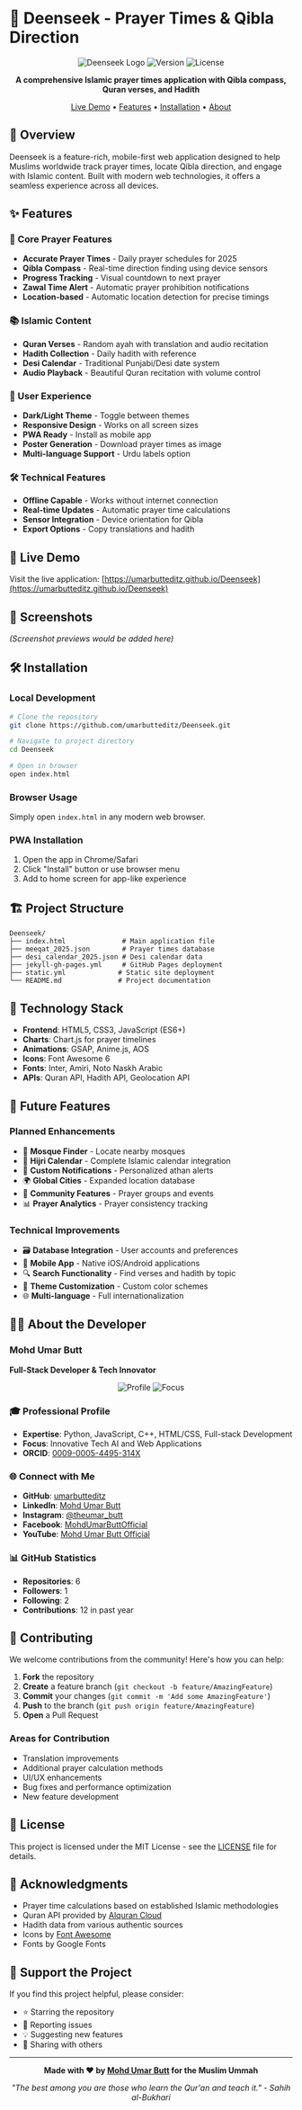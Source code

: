 # 🕌 Deenseek - Prayer Times & Qibla Direction

<div align="center">

![Deenseek Logo](https://img.shields.io/badge/Deenseek-Prayer%20Times-blue?style=for-the-badge&logo=islam&logoColor=white)
![Version](https://img.shields.io/badge/version-1.0.0-green?style=for-the-badge)
![License](https://img.shields.io/badge/license-MIT-blue?style=for-the-badge)

**A comprehensive Islamic prayer times application with Qibla compass, Quran verses, and Hadith**

[Live Demo](https://umarbutteditz.github.io/Deenseek) • [Features](#features) • [Installation](#installation) • [About](https://github.com/umarbutteditz/Deenseek/blob/main/ABOUT.md)

</div>

## 🌟 Overview

Deenseek is a feature-rich, mobile-first web application designed to help Muslims worldwide track prayer times, locate Qibla direction, and engage with Islamic content. Built with modern web technologies, it offers a seamless experience across all devices.

## ✨ Features

### 🕋 Core Prayer Features
- **Accurate Prayer Times** - Daily prayer schedules for 2025
- **Qibla Compass** - Real-time direction finding using device sensors
- **Progress Tracking** - Visual countdown to next prayer
- **Zawal Time Alert** - Automatic prayer prohibition notifications
- **Location-based** - Automatic location detection for precise timings

### 📚 Islamic Content
- **Quran Verses** - Random ayah with translation and audio recitation
- **Hadith Collection** - Daily hadith with reference
- **Desi Calendar** - Traditional Punjabi/Desi date system
- **Audio Playback** - Beautiful Quran recitation with volume control

### 🎨 User Experience
- **Dark/Light Theme** - Toggle between themes
- **Responsive Design** - Works on all screen sizes
- **PWA Ready** - Install as mobile app
- **Poster Generation** - Download prayer times as image
- **Multi-language Support** - Urdu labels option

### 🛠 Technical Features
- **Offline Capable** - Works without internet connection
- **Real-time Updates** - Automatic prayer time calculations
- **Sensor Integration** - Device orientation for Qibla
- **Export Options** - Copy translations and hadith

## 🚀 Live Demo

Visit the live application: [https://umarbutteditz.github.io/Deenseek](https://umarbutteditz.github.io/Deenseek)

## 📸 Screenshots

*(Screenshot previews would be added here)*

## 🛠 Installation

### Local Development
```bash
# Clone the repository
git clone https://github.com/umarbutteditz/Deenseek.git

# Navigate to project directory
cd Deenseek

# Open in browser
open index.html
```

### Browser Usage
Simply open `index.html` in any modern web browser.

### PWA Installation
1. Open the app in Chrome/Safari
2. Click "Install" button or use browser menu
3. Add to home screen for app-like experience

## 🏗 Project Structure

```
Deenseek/
├── index.html              # Main application file
├── meeqat_2025.json        # Prayer times database
├── desi_calendar_2025.json # Desi calendar data
├── jekyll-gh-pages.yml     # GitHub Pages deployment
├── static.yml             # Static site deployment
└── README.md              # Project documentation
```

## 🔧 Technology Stack

- **Frontend**: HTML5, CSS3, JavaScript (ES6+)
- **Charts**: Chart.js for prayer timelines
- **Animations**: GSAP, Anime.js, AOS
- **Icons**: Font Awesome 6
- **Fonts**: Inter, Amiri, Noto Naskh Arabic
- **APIs**: Quran API, Hadith API, Geolocation API

## 🎯 Future Features

### Planned Enhancements
- 🕌 **Mosque Finder** - Locate nearby mosques
- 📅 **Hijri Calendar** - Complete Islamic calendar integration
- 🔔 **Custom Notifications** - Personalized athan alerts
- 🌍 **Global Cities** - Expanded location database
- 👥 **Community Features** - Prayer groups and events
- 📊 **Prayer Analytics** - Prayer consistency tracking

### Technical Improvements
- 🗃 **Database Integration** - User accounts and preferences
- 📱 **Mobile App** - Native iOS/Android applications
- 🔍 **Search Functionality** - Find verses and hadith by topic
- 🎨 **Theme Customization** - Custom color schemes
- 🌐 **Multi-language** - Full internationalization

## 👨‍💻 About the Developer

### Mohd Umar Butt
**Full-Stack Developer & Tech Innovator**

<div align="center">

![Profile](https://img.shields.io/badge/Developer-Mohd%20Umar%20Butt-blue?style=flat-square)
![Focus](https://img.shields.io/badge/Focus-FullStack%20%7C%20AI%20%7C%20Innovation-green?style=flat-square)

</div>

### 🎓 Professional Profile
- **Expertise**: Python, JavaScript, C++, HTML/CSS, Full-stack Development
- **Focus**: Innovative Tech AI and Web Applications
- **ORCID**: [0009-0005-4495-314X](https://orcid.org/0009-0005-4495-314X)

### 🌐 Connect with Me
- **GitHub**: [umarbutteditz](https://github.com/umarbutteditz)
- **LinkedIn**: [Mohd Umar Butt](https://linkedin.com/in/mohdumarbutt)
- **Instagram**: [@theumar_butt](https://instagram.com/theumar_butt)
- **Facebook**: [MohdUmarButtOfficial](https://facebook.com/MohdUmarButtOfficial)
- **YouTube**: [Mohd Umar Butt Official](https://www.youtube.com/@mohdumarbutt_official)

### 📊 GitHub Statistics
- **Repositories**: 6
- **Followers**: 1
- **Following**: 2
- **Contributions**: 12 in past year

## 🤝 Contributing

We welcome contributions from the community! Here's how you can help:

1. **Fork** the repository
2. **Create** a feature branch (`git checkout -b feature/AmazingFeature`)
3. **Commit** your changes (`git commit -m 'Add some AmazingFeature'`)
4. **Push** to the branch (`git push origin feature/AmazingFeature`)
5. **Open** a Pull Request

### Areas for Contribution
- Translation improvements
- Additional prayer calculation methods
- UI/UX enhancements
- Bug fixes and performance optimization
- New feature development

## 📄 License

This project is licensed under the MIT License - see the [LICENSE](LICENSE) file for details.

## 🙏 Acknowledgments

- Prayer time calculations based on established Islamic methodologies
- Quran API provided by [Alquran Cloud](https://alquran.cloud)
- Hadith data from various authentic sources
- Icons by [Font Awesome](https://fontawesome.com)
- Fonts by Google Fonts

## 🎉 Support the Project

If you find this project helpful, please consider:
- ⭐ Starring the repository
- 🐛 Reporting issues
- 💡 Suggesting new features
- 🔄 Sharing with others

---

<div align="center">

**Made with ❤️ by [Mohd Umar Butt](https://github.com/umarbutteditz) for the Muslim Ummah**

*"The best among you are those who learn the Qur'an and teach it." - Sahih al-Bukhari*

</div>